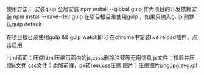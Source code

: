 
使用方法：
安装glup 
全局安装 npm install --global gulp
作为项目的开发依赖安装 npm install --save-dev gulp
在项目根目录使用gulp <taskname>，如果只输入gulp 则默认gulp default

在项目根目录使用gulp && gulp watch即可
在chrome中安装live reload插件，点击启用

html页面：压缩html压缩页面内的js,csss删除注释等无用信息
js文件：校验并压缩js文件
css文件：添加前缀，px转rem,css压缩
图片：压缩图片png,jpg,svg,gif